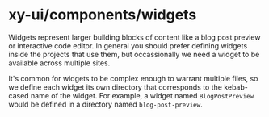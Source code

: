 # xy-ui/components/widgets

Widgets represent larger building blocks of content like a blog post preview or
interactive code editor. In general you should prefer defining widgets inside
the projects that use them, but occassionally we need a widget to be available
across multiple sites.

It's common for widgets to be complex enough to warrant multiple files, so we
define each widget its own directory that corresponds to the kebab-cased name
of the widget. For example, a widget named `BlogPostPreview` would be defined
in a directory named `blog-post-preview`.
